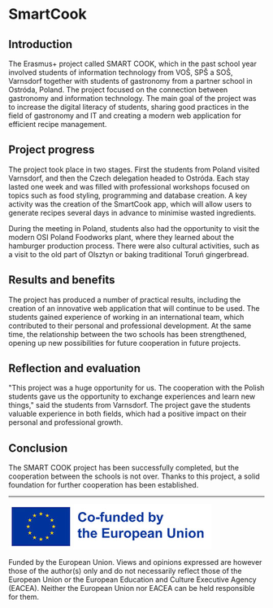 # SmartCook

## Introduction

The Erasmus+ project called SMART COOK, which in the past school year involved students of information technology from VOŠ, SPŠ a SOŠ, Varnsdorf together with students of gastronomy from a partner school in Ostróda, Poland. The project focused on the connection between gastronomy and information technology. The main goal of the project was to increase the digital literacy of students, sharing good practices in the field of gastronomy and IT and creating a modern web application for efficient recipe management.

## Project progress

The project took place in two stages. First the students from Poland visited Varnsdorf, and then the Czech delegation headed to Ostróda. Each stay lasted one week and was filled with professional workshops focused on topics such as food styling, programming and database creation. A key activity was the creation of the SmartCook app, which will allow users to generate recipes several days in advance to minimise wasted ingredients.

During the meeting in Poland, students also had the opportunity to visit the modern OSI Poland Foodworks plant, where they learned about the hamburger production process. There were also cultural activities, such as a visit to the old part of Olsztyn or baking traditional Toruń gingerbread.

## Results and benefits

The project has produced a number of practical results, including the creation of an innovative web application that will continue to be used. The students gained experience of working in an international team, which contributed to their personal and professional development. At the same time, the relationship between the two schools has been strengthened, opening up new possibilities for future cooperation in future projects.

## Reflection and evaluation

"This project was a huge opportunity for us. The cooperation with the Polish students gave us the opportunity to exchange experiences and learn new things," said the students from Varnsdorf. The project gave the students valuable experience in both fields, which had a positive impact on their personal and professional growth.

## Conclusion

The SMART COOK project has been successfully completed, but the cooperation between the schools is not over. Thanks to this project, a solid foundation for further cooperation has been established.

---

![eu_funded_en_blue.jpg](backup/images/eu/eu_funded_en_blue.jpg)

Funded by the European Union. Views and opinions expressed are however those of the author(s) only and do not necessarily reflect those of the European Union or the European Education and Culture Executive Agency (EACEA). Neither the European Union nor EACEA can be held responsible for them.
